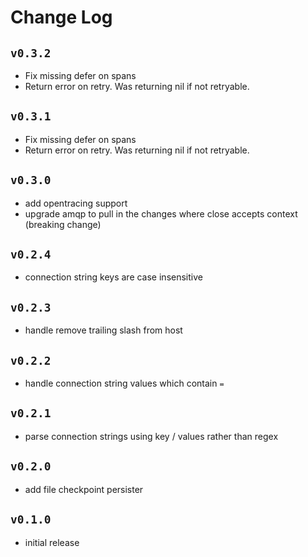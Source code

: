 # Change Log

## `v0.3.2`
- Fix missing defer on spans
- Return error on retry. Was returning nil if not retryable.

## `v0.3.1`
- Fix missing defer on spans
- Return error on retry. Was returning nil if not retryable.

## `v0.3.0`
- add opentracing support
- upgrade amqp to pull in the changes where close accepts context (breaking change)

## `v0.2.4`
- connection string keys are case insensitive 

## `v0.2.3`
- handle remove trailing slash from host

## `v0.2.2`
- handle connection string values which contain `=`

## `v0.2.1`
- parse connection strings using key / values rather than regex

## `v0.2.0`
- add file checkpoint persister

## `v0.1.0`
- initial release